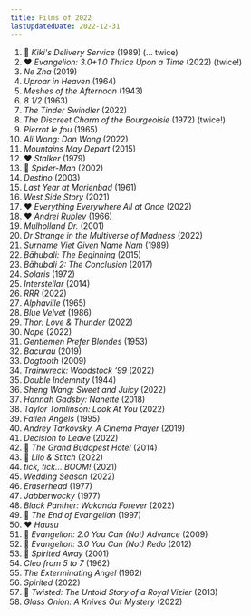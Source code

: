```yaml
---
title: Films of 2022
lastUpdatedDate: 2022-12-31
---
```


1. 🔁 *Kiki's Delivery Service* (1989) (... twice)
2. ❤️ *Evangelion: 3.0+1.0 Thrice Upon a Time* (2022) (twice!)
3. *Ne Zha* (2019)
4. *Uproar in Heaven* (1964)
5. *Meshes of the Afternoon* (1943)
6. *8 1/2* (1963)
7. *The Tinder Swindler* (2022)
8. *The Discreet Charm of the Bourgeoisie* (1972) (twice!)
9. *Pierrot le fou* (1965)
10. *Ali Wong: Don Wong* (2022)
11. *Mountains May Depart* (2015)
12. ❤️ *Stalker* (1979)
13. 🔁 *Spider-Man* (2002)
14. *Destino* (2003)
15. *Last Year at Marienbad* (1961)
16. *West Side Story* (2021)
17. ❤️ *Everything Everywhere All at Once* (2022)
18. ❤️ *Andrei Rublev* (1966)
19. *Mulholland Dr.* (2001)
20. *Dr Strange in the Multiverse of Madness* (2022)
21. *Surname Viet Given Name Nam* (1989)
22. *Bāhubali: The Beginning* (2015)
23. *Bāhubali 2: The Conclusion* (2017)
24. *Solaris* (1972)
25. *Interstellar* (2014)
26. *RRR* (2022)
27. *Alphaville* (1965)
28. *Blue Velvet* (1986)
29. *Thor: Love & Thunder* (2022)
30. *Nope* (2022)
31. *Gentlemen Prefer Blondes* (1953)
32. *Bacurau* (2019)
33. *Dogtooth* (2009)
34. *Trainwreck: Woodstock ‘99* (2022)
35. *Double Indemnity* (1944)
36. *Sheng Wang: Sweet and Juicy* (2022)
37. *Hannah Gadsby: Nanette* (2018)
38. *Taylor Tomlinson: Look At You* (2022)
39. *Fallen Angels* (1995)
40. *Andrey Tarkovsky. A Cinema Prayer* (2019)
41. *Decision to Leave* (2022)
42. 🔁 *The Grand Budapest Hotel* (2014)
43. 🔁 *Lilo & Stitch* (2022)
44. *tick, tick… BOOM!* (2021)
45. *Wedding Season* (2022)
46. *Eraserhead* (1977)
47. *Jabberwocky* (1977)
48. *Black Panther: Wakanda Forever* (2022)
49. 🔁 *The End of Evangelion* (1997)
50. ❤️ *Hausu*
51. 🔁 *Evangelion: 2.0 You Can (Not) Advance* (2009)
52. 🔁 *Evangelion: 3.0 You Can (Not) Redo* (2012)
53. 🔁 *Spirited Away* (2001)
54. *Cleo from 5 to 7* (1962)
55. *The Exterminating Angel* (1962)
56. *Spirited* (2022)
57. 🔁 *Twisted: The Untold Story of a Royal Vizier* (2013)
58. *Glass Onion: A Knives Out Mystery* (2022)